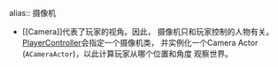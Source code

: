 alias:: 摄像机

- [[Camera]]代表了玩家的视角。因此， 摄像机只和玩家控制的人物有关。[PlayerController](https://docs.unrealengine.com/5.3/zh-CN/player-controllers-in-unreal-engine)会指定一个摄像机类， 并实例化一个Camera Actor (`ACameraActor`)，以此计算玩家从哪个位置和角度 观察世界。
